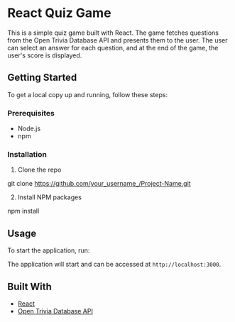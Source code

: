 # React Quiz Game

This is a simple quiz game built with React. The game fetches questions from the Open Trivia Database API and presents them to the user. The user can select an answer for each question, and at the end of the game, the user's score is displayed.

## Getting Started

To get a local copy up and running, follow these steps:

### Prerequisites

- Node.js
- npm

### Installation

1. Clone the repo

git clone https://github.com/your_username_/Project-Name.git

2. Install NPM packages

npm install

## Usage

To start the application, run:

The application will start and can be accessed at `http://localhost:3000`.

## Built With

- [React](https://reactjs.org/)
- [Open Trivia Database API](https://opentdb.com/api_config.php)

